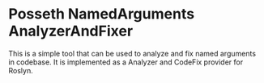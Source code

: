 # Posseth NamedArguments AnalyzerAndFixer

This is a simple tool that can be used to analyze and fix named arguments in codebase.
It is implemented as a Analyzer and CodeFix provider for Roslyn.